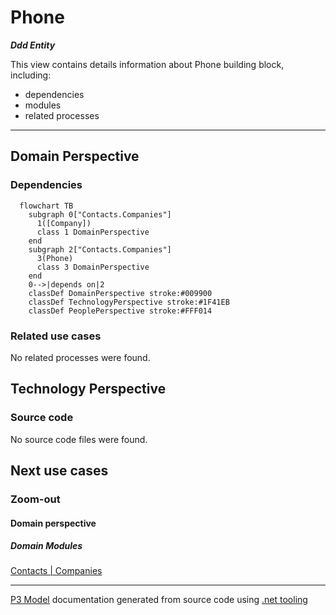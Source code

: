 ﻿
# Phone

***Ddd Entity***  

This view contains details information about Phone building block, including:
- dependencies
- modules
- related processes  

---



## Domain Perspective


### Dependencies

```mermaid
  flowchart TB
    subgraph 0["Contacts.Companies"]
      1([Company])
      class 1 DomainPerspective
    end
    subgraph 2["Contacts.Companies"]
      3(Phone)
      class 3 DomainPerspective
    end
    0-->|depends on|2
    classDef DomainPerspective stroke:#009900
    classDef TechnologyPerspective stroke:#1F41EB
    classDef PeoplePerspective stroke:#FFF014
```

### Related use cases

No related processes were found.  

## Technology Perspective


### Source code

No source code files were found.  

## Next use cases


### Zoom-out


#### Domain perspective


##### Domain Modules

[Contacts | Companies](Companies-module.md)  

---

[P3 Model](https://github.com/P3-model/P3-model) documentation generated from source code using [.net tooling](https://github.com/P3-model/P3-model-dotnet)